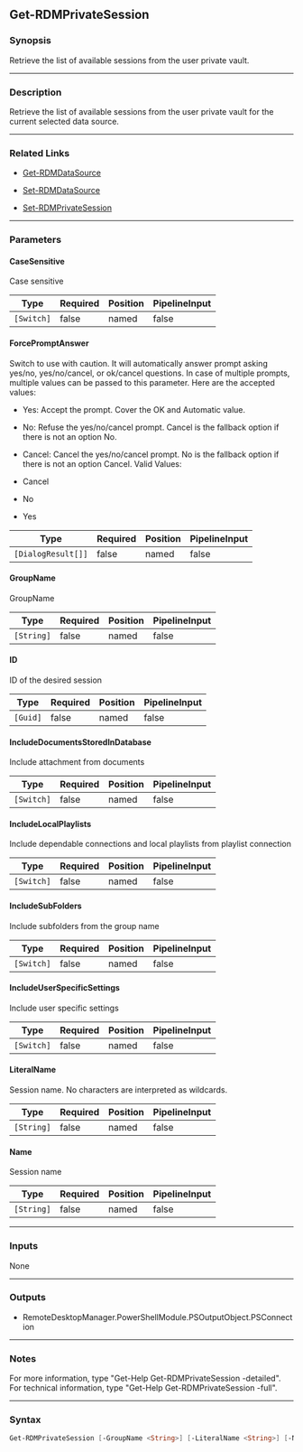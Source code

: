 Get-RDMPrivateSession
---------------------

### Synopsis
Retrieve the list of available sessions from the user private vault.

---

### Description

Retrieve the list of available sessions from the user private vault for the current selected data source.

---

### Related Links
* [Get-RDMDataSource](Get-RDMDataSource)

* [Set-RDMDataSource](Set-RDMDataSource)

* [Set-RDMPrivateSession](Set-RDMPrivateSession)

---

### Parameters
#### **CaseSensitive**
Case sensitive

|Type      |Required|Position|PipelineInput|
|----------|--------|--------|-------------|
|`[Switch]`|false   |named   |false        |

#### **ForcePromptAnswer**
Switch to use with caution. It will automatically answer prompt asking yes/no, yes/no/cancel, or ok/cancel questions. In case of multiple prompts, multiple values can be passed to this parameter. Here are the accepted values:
* Yes: Accept the prompt. Cover the OK and Automatic value.
* No: Refuse the yes/no/cancel prompt. Cancel is the fallback option if there is not an option No.
* Cancel: Cancel the yes/no/cancel prompt. No is the fallback option if there is not an option Cancel.
Valid Values:

* Cancel
* No
* Yes

|Type              |Required|Position|PipelineInput|
|------------------|--------|--------|-------------|
|`[DialogResult[]]`|false   |named   |false        |

#### **GroupName**
GroupName

|Type      |Required|Position|PipelineInput|
|----------|--------|--------|-------------|
|`[String]`|false   |named   |false        |

#### **ID**
ID of the desired session

|Type    |Required|Position|PipelineInput|
|--------|--------|--------|-------------|
|`[Guid]`|false   |named   |false        |

#### **IncludeDocumentsStoredInDatabase**
Include attachment from documents

|Type      |Required|Position|PipelineInput|
|----------|--------|--------|-------------|
|`[Switch]`|false   |named   |false        |

#### **IncludeLocalPlaylists**
Include dependable connections and local playlists from playlist connection

|Type      |Required|Position|PipelineInput|
|----------|--------|--------|-------------|
|`[Switch]`|false   |named   |false        |

#### **IncludeSubFolders**
Include subfolders from the group name

|Type      |Required|Position|PipelineInput|
|----------|--------|--------|-------------|
|`[Switch]`|false   |named   |false        |

#### **IncludeUserSpecificSettings**
Include user specific settings

|Type      |Required|Position|PipelineInput|
|----------|--------|--------|-------------|
|`[Switch]`|false   |named   |false        |

#### **LiteralName**
Session name. No characters are interpreted as wildcards.

|Type      |Required|Position|PipelineInput|
|----------|--------|--------|-------------|
|`[String]`|false   |named   |false        |

#### **Name**
Session name

|Type      |Required|Position|PipelineInput|
|----------|--------|--------|-------------|
|`[String]`|false   |named   |false        |

---

### Inputs
None

---

### Outputs
* RemoteDesktopManager.PowerShellModule.PSOutputObject.PSConnection

---

### Notes
For more information, type "Get-Help Get-RDMPrivateSession -detailed". For technical information, type "Get-Help Get-RDMPrivateSession -full".

---

### Syntax
```PowerShell
Get-RDMPrivateSession [-GroupName <String>] [-LiteralName <String>] [-Name <String>] [-IncludeSubFolders] [-IncludeDocumentsStoredInDatabase] [-IncludeLocalPlaylists] [-IncludeUserSpecificSettings] [-CaseSensitive] [-ID <Guid>] [-ForcePromptAnswer <Cancel | No | Yes>] [<CommonParameters>]
```
